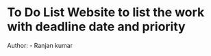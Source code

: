 <h1>To Do List Website to list the work with deadline date and priority</h1>
<p> Author: - Ranjan kumar</p>

